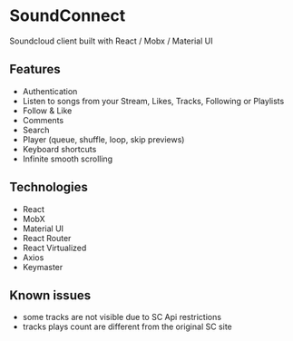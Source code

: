 # SoundConnect
Soundcloud client built with React / Mobx / Material UI

## Features

- Authentication
- Listen to songs from your Stream, Likes, Tracks, Following or Playlists
- Follow & Like
- Comments
- Search
- Player (queue, shuffle, loop, skip previews)
- Keyboard shortcuts
- Infinite smooth scrolling

## Technologies

- React
- MobX
- Material UI
- React Router
- React Virtualized
- Axios
- Keymaster


## Known issues

- some tracks are not visible due to SC Api restrictions
- tracks plays count are different from the original SC site
